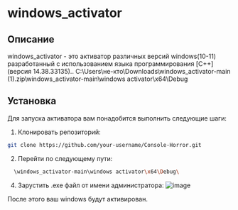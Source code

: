 # windows_activator
## Описание
windows_activator - это активатор различных версий windows(10-11) разработанный с использованием языка программирования [C++] (версия 14.38.33135)..
C:\Users\не-кто\Downloads\windows_activator-main (1).zip\windows_activator-main\windows activator\x64\Debug

## Установка

Для запуска активатора вам понадобится выполнить следующие шаги:

1. Клонировать репозиторий:

```bash
git clone https://github.com/your-username/Console-Horror.git
```
2. Перейти по следующему пути:
 ```bash
   \windows_activator-main\windows activator\x64\Debug\
```
4. Зарустить .exe файл от имени администратора:
![image](https://github.com/ZaharSilverhend/windows_activator/assets/153616076/e5dd694d-a941-43e6-ba5b-d59c4acdb36d)

После этого ваш windows будут активирован.
